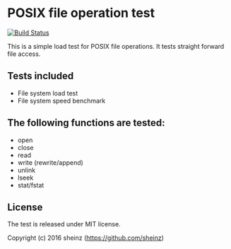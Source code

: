 # POSIX file operation test

[![Build Status](https://travis-ci.org/sheinz/fs-test.svg?branch=master)](https://travis-ci.org/sheinz/fs-test)

This is a simple load test for POSIX file operations.
It tests straight forward file access.

## Tests included
 * File system load test
 * File system speed benchmark

## The following functions are tested:
 * open
 * close
 * read
 * write (rewrite/append)
 * unlink
 * lseek
 * stat/fstat

## License

The test is released under MIT license.

Copyright (c) 2016 sheinz (https://github.com/sheinz)
